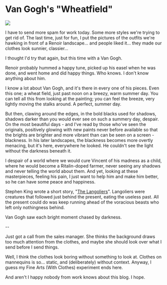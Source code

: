 # Van Gogh&#039;s &quot;Wheatfield&quot;

![](../images/wheatfield.jpg)

I have to send more spam for work today. Some more styles we're trying to get rid of. The last time, just for fun, I put the pictures of the outfits we're hawking in front of a Renoir landscape... and people liked it... they made our clothes look sunnier, classier...

I thought I'd try that again, but this time with a Van Gogh.

Renoir probably hummed a happy tune, picked up his easel when he was done, and went home and did happy things. Who knows. I don't know anything about him.

I know a lot about Van Gogh, and it's there in every one of his pieces. Even this one; a wheat field, just past noon on a breezy, warm summer day. You can tell all this from looking at the painting; you can feel the breeze, very lightly moving the stalks around. A perfect, summer day.

But then, clawing around the edges, in the bold blacks used for shadows, shadows darker than you would ever see on such a summery day, despair. On the most beautiful days - and I've read by those who've seen the originals, positively glowing with new paints never before available so that the brights are brighter and more vibrant than can be seen on a screen - blackness. In his later landscapes, the blackness becomes more overtly menacing, but it's here, everywhere he looked. He couldn't see the light without the darkness beneath it.

I despair of a world where we would cure Vincent of his madness as a child, where he would become a Ritalin-doped farmer, never seeing any shadows and never telling the world about them. And yet, looking at these masterpieces, feeling his pain, I just want to help him and make him better, so he can have some peace and happiness.

Stephen King wrote a short story, "[The Langoliers](http://en.wikipedia.org/wiki/The_Langoliers)". Langoliers were creatures that followed just behind the present, eating the useless past. All the present could do was keep running ahead of the voracious beasts who left only nothingness behind.

Van Gogh saw each bright moment chased by darkness.

--

Just got a call from the sales manager. She thinks the background draws too much attention from the clothes, and maybe she should look over what I send before I send things.

Well, I think the clothes look boring without something to look at. Clothes on mannequins is so... static, and (deliberately) without context. Anyway, I guess my Fine Arts (With Clothes) experiment ends here.

And aren't I happy nobody from work knows about this blog. I hope.
